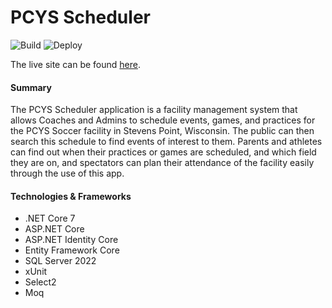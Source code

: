 # PCYS Scheduler

![Build](https://github.com/PreussenKaiser/Capstone/actions/workflows/build.yml/badge.svg)
![Deploy](https://github.com/PreussenKaiser/Capstone/actions/workflows/publish.yml/badge.svg)

The live site can be found [here](http://wrentfrow-001-site1.etempurl.com/).

#### Summary
The PCYS Scheduler application is a facility management system that allows Coaches and Admins to schedule events, games, and practices for the PCYS Soccer facility in Stevens Point, Wisconsin.
The public can then search this schedule to find events of interest to them.
Parents and athletes can find out when their practices or games are scheduled, and which field they are on, and spectators can plan their attendance of the facility easily through the use of this app.

#### Technologies & Frameworks
- .NET Core 7
- ASP.NET Core
- ASP.NET Identity Core
- Entity Framework Core
- SQL Server 2022
- xUnit
- Select2
- Moq
